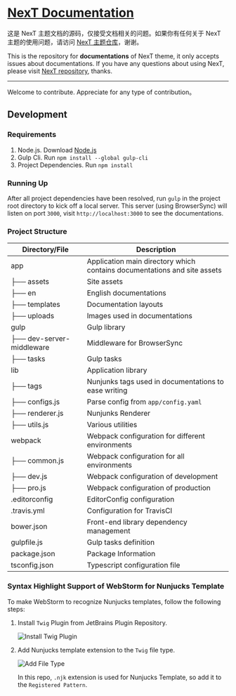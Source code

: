 # [NexT Documentation](http://theme-next.simpleyyt.com/)

这是 NexT 主题文档的源码，仅接受文档相关的问题。如果你有任何关于 NexT 主题的使用问题，请访问 [NexT 主题仓库](https://github.com/simpleyyt/jekyll-theme-next)，谢谢。

This is the repository for **documentations** of NexT theme, it only accepts issues about documentations.
If you have any questions about using NexT, please visit [NexT repository](https://github.com/simpleyyt/jekyll-theme-next), thanks.

----------

Welcome to contribute. Appreciate for any type of contribution。

## Development

### Requirements

1. Node.js. Download [Node.js](https://nodejs.org/en/download/)
2. Gulp Cli. Run `npm install --global gulp-cli`
3. Project Dependencies. Run `npm install`

### Running Up

After all project dependencies have been resolved, run `gulp` in the project root directory to kick off a local server.
This server (using BrowserSync) will listen on port `3000`, visit `http://localhost:3000` to see the documentations.

### Project Structure

Directory/File | Description |
----------| ------------|
app       | Application main directory which contains documentations and site assets |
 ├── assets| Site assets |
 ├── en    | English documentations |
 ├── templates| Documentation layouts |
 ├── uploads | Images used in documentations |
gulp        | Gulp library |
 ├── dev-server-middleware | Middleware for BrowserSync |
 ├── tasks  | Gulp tasks |
lib         | Application library |
 ├── tags  | Nunjunks tags used in documentations to ease writing |
 ├── configs.js | Parse config from `app/config.yaml` |
 ├── renderer.js | Nunjunks Renderer |
 ├── utils.js | Various utilities |
webpack     | Webpack configuration for different environments |
 ├── common.js | Webpack configuration for all environments |
 ├── dev.js | Webpack configuration of development |
 ├── pro.js | Webpack configuration of production |
.editorconfig | EditorConfig configuration |
.travis.yml  | Configuration for TravisCI |
bower.json   | Front-end library dependency management |
gulpfile.js  | Gulp tasks definition |
package.json | Package Information |
tsconfig.json | Typescript configuration file |

### Syntax Highlight Support of WebStorm for Nunjucks Template

To make WebStorm to recognize Nunjucks templates, follow the following steps:

1. Install `Twig` Plugin from JetBrains Plugin Repository.

    ![Install Twig Plugin](install-twig.png "Install Twig Plugin")

2. Add Nunjucks template extension to the `Twig` file type.

    ![Add File Type](install-twig-register.png "Add File Type")

    In this repo, `.njk` extension is used for Nunjucks Template, so add it to the `Registered Pattern`.
